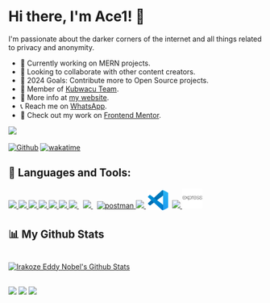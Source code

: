 # Hi there, I'm Ace1! 👋

I'm passionate about the darker corners of the internet and all things related to privacy and anonymity.

- 🌱 Currently working on MERN projects.
- 👯 Looking to collaborate with other content creators.
- 🥅 2024 Goals: Contribute more to Open Source projects.
- 🔭 Member of [Kubwacu Team](https://kubwacu.com).
- 💬 More info at [my website](https://ace7260.netlify.app/).
- 📞 Reach me on [WhatsApp](https://wa.me/c/25769291695).
- 🔑 Check out my work on [Frontend Mentor](https://www.frontendmentor.io/profile/Ace7260).

![](https://visitor-badge.laobi.icu/badge?page_id=Ace7260.Ace7260)

[![Github](https://img.shields.io/github/followers/Ace7260?label=Follow&style=social)](https://github.com/Ace7260) [![wakatime](https://wakatime.com/badge/user/187cf274-2acd-49d4-8103-1cd486e23971.svg)](https://wakatime.com/@187cf274-2acd-49d4-8103-1cd486e23971)

## 🚀 Languages and Tools:

<p align="left"> 
    <a href="https://www.java.com" target="_blank"> <img src="https://img.icons8.com/color/48/000000/java-coffee-cup-logo.png"/> </a>
    <a href="https://reactjs.org/" target="_blank"> <img src="https://img.icons8.com/color/48/000000/react-native.png"/> </a>
    <a href="https://developer.mozilla.org/en-US/docs/Web/JavaScript" target="_blank"> <img src="https://img.icons8.com/color/48/000000/javascript.png"/> 
    <a href="https://www.w3.org/html/" target="_blank"> <img src="https://img.icons8.com/color/48/000000/html-5.png"/> </a> 
    <a href="https://www.w3schools.com/css/" target="_blank"> <img src="https://img.icons8.com/color/48/000000/css3.png"/> </a> 
    <a href="https://www.python.org" target="_blank"> <img src="https://img.icons8.com/color/48/000000/python.png"/> </a> 
    <a style="padding-right:8px;" href="https://nodejs.org" target="_blank"> <img src="https://img.icons8.com/color/48/000000/nodejs.png"/> </a> 
    <a style="padding-right:8px;" href="https://www.mysql.com/" target="_blank"> <img src="https://img.icons8.com/fluent/50/000000/mysql-logo.png"/> </a>
    <a href="https://postman.com" target="_blank"> <img src="https://www.vectorlogo.zone/logos/getpostman/getpostman-icon.svg" alt="postman" width="45" height="45"/> </a>    
    <a href="https://git-scm.com/" target="_blank"> <img src="https://img.icons8.com/color/48/000000/git.png"/> </a>
    <img src="https://raw.githubusercontent.com/github/explore/80688e429a7d4ef2fca1e82350fe8e3517d3494d/topics/visual-studio-code/visual-studio-code.png" alt="VS Code" height="40" style="vertical-align:top; margin:4px">
    <a href="https://redux.js.org" target="_blank"> <img src="https://img.icons8.com/color/48/000000/redux.png"/> </a> 
    <a href="https://expressjs.com" target="_blank"> <img src="https://raw.githubusercontent.com/devicons/devicon/master/icons/express/express-original-wordmark.svg" alt="express" width="40" height="40"/> </a>
</p>
    
## 📊 My Github Stats
  <br/>
    <a href="https://github.com/Ace7260/github-readme-stats"><img alt="Irakoze Eddy Nobel's Github Stats" src="https://github-readme-stats.vercel.app/api?username=Ace7260&show_icons=true&count_private=true&theme=react&hide_border=true&bg_color=0D1117"/> </a>
  <br/> 
<br/>
<p align="left">
  <a href = "https://www.linkedin.com/in/eddy-nobel-irakoze-867b99204/"><img src="https://img.icons8.com/fluent/48/000000/linkedin.png"/></a>
  <a href = "https://twitter.com/nobel_eddy"><img src="https://img.icons8.com/fluent/48/000000/twitter.png"/></a>
  <a href = "https://www.instagram.com/edd_nob/"><img src="https://img.icons8.com/fluent/48/000000/instagram-new.png"/></a>
</p>
